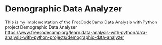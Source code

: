 # Demographic Data Analyzer

This is my implementation of the FreeCodeCamp Data Analysis with Python project Demographic Data Analyser https://www.freecodecamp.org/learn/data-analysis-with-python/data-analysis-with-python-projects/demographic-data-analyzer
